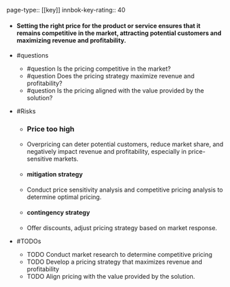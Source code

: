 page-type:: [[key]]
innbok-key-rating:: 40
- #### Setting the right price for the product or service ensures that it remains competitive in the market, attracting potential customers and maximizing revenue and profitability.
- #questions
  - #question Is the pricing competitive in the market?
  - #question Does the pricing strategy maximize revenue and profitability?
  - #question Is the pricing aligned with the value provided by the solution?
- #Risks

  - ### Price too high
  - Overpricing can deter potential customers, reduce market share, and negatively impact revenue and profitability, especially in price-sensitive markets.
  - #### mitigation strategy
  - Conduct price sensitivity analysis and competitive pricing analysis to determine optimal pricing.
  - #### contingency strategy
  - Offer discounts, adjust pricing strategy based on market response.
- #TODOs
  - TODO Conduct market research to determine competitive pricing
  - TODO  Develop a pricing strategy that maximizes revenue and profitability
  - TODO  Align pricing with the value provided by the solution.



